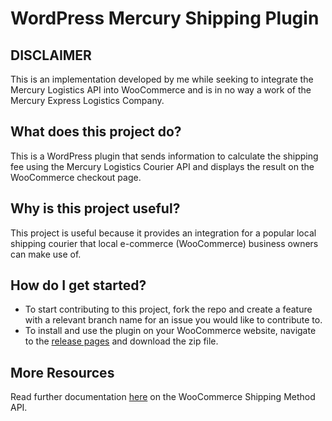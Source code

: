 # WordPress Mercury Shipping Plugin

## DISCLAIMER
This is an implementation developed by me while seeking to integrate the Mercury Logistics API into WooCommerce and is in no way a work of the Mercury Express Logistics Company.

## What does this project do?
This is a WordPress plugin that sends information to calculate the shipping fee using the Mercury Logistics Courier API and displays the result on the WooCommerce checkout page.

## Why is this project useful?
This project is useful because it provides an integration for a popular local shipping courier that local e-commerce (WooCommerce) business owners can make use of.

## How do I get started?
* To start contributing to this project, fork the repo and create a feature with a relevant branch name for an issue you would like to contribute to.
* To install and use the plugin on your WooCommerce website, navigate to the [release pages](https://github.com/Mwansasquared/wp-mercury-shipping-plugin/releases) and download the zip file.

  
## More Resources
Read further documentation [here](https://github.com/woocommerce/woocommerce/blob/trunk/docs/shipping/shipping-method-api.md) on the WooCommerce Shipping Method API.

